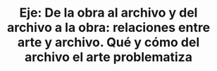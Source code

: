 ---
title: "Eje: De la obra al archivo y del archivo a la obra: relaciones entre arte y archivo. Qué y cómo del archivo el arte problematiza" 
type: splash
weight: 72
slug: .
---